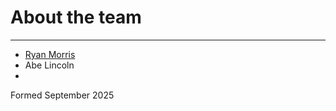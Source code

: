 # About the team

---

* [Ryan Morris](./ryan-morris.md)
* Abe Lincoln
* <your name goes here >

Formed September 2025
